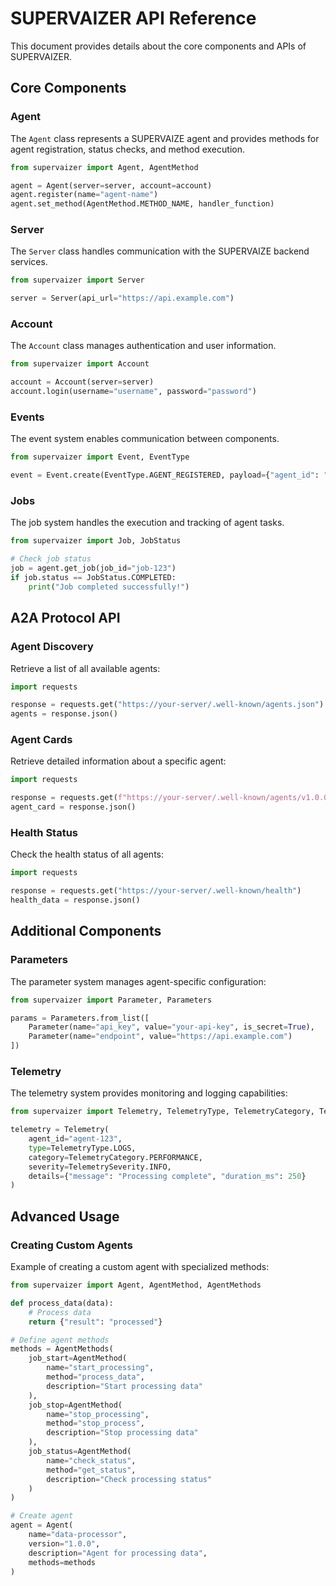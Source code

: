 # SUPERVAIZER API Reference

This document provides details about the core components and APIs of SUPERVAIZER.

## Core Components

### Agent

The `Agent` class represents a SUPERVAIZE agent and provides methods for agent registration, status checks, and method execution.

```python
from supervaizer import Agent, AgentMethod

agent = Agent(server=server, account=account)
agent.register(name="agent-name")
agent.set_method(AgentMethod.METHOD_NAME, handler_function)
```

### Server

The `Server` class handles communication with the SUPERVAIZE backend services.

```python
from supervaizer import Server

server = Server(api_url="https://api.example.com")
```

### Account

The `Account` class manages authentication and user information.

```python
from supervaizer import Account

account = Account(server=server)
account.login(username="username", password="password")
```

### Events

The event system enables communication between components.

```python
from supervaizer import Event, EventType

event = Event.create(EventType.AGENT_REGISTERED, payload={"agent_id": "123"})
```

### Jobs

The job system handles the execution and tracking of agent tasks.

```python
from supervaizer import Job, JobStatus

# Check job status
job = agent.get_job(job_id="job-123")
if job.status == JobStatus.COMPLETED:
    print("Job completed successfully!")
```

## A2A Protocol API

### Agent Discovery

Retrieve a list of all available agents:

```python
import requests

response = requests.get("https://your-server/.well-known/agents.json")
agents = response.json()
```

### Agent Cards

Retrieve detailed information about a specific agent:

```python
import requests

response = requests.get(f"https://your-server/.well-known/agents/v1.0.0/myagent_agent.json")
agent_card = response.json()
```

### Health Status

Check the health status of all agents:

```python
import requests

response = requests.get("https://your-server/.well-known/health")
health_data = response.json()
```

## Additional Components

### Parameters

The parameter system manages agent-specific configuration:

```python
from supervaizer import Parameter, Parameters

params = Parameters.from_list([
    Parameter(name="api_key", value="your-api-key", is_secret=True),
    Parameter(name="endpoint", value="https://api.example.com")
])
```

### Telemetry

The telemetry system provides monitoring and logging capabilities:

```python
from supervaizer import Telemetry, TelemetryType, TelemetryCategory, TelemetrySeverity

telemetry = Telemetry(
    agent_id="agent-123",
    type=TelemetryType.LOGS,
    category=TelemetryCategory.PERFORMANCE,
    severity=TelemetrySeverity.INFO,
    details={"message": "Processing complete", "duration_ms": 250}
)
```

## Advanced Usage

### Creating Custom Agents

Example of creating a custom agent with specialized methods:

```python
from supervaizer import Agent, AgentMethod, AgentMethods

def process_data(data):
    # Process data
    return {"result": "processed"}

# Define agent methods
methods = AgentMethods(
    job_start=AgentMethod(
        name="start_processing",
        method="process_data",
        description="Start processing data"
    ),
    job_stop=AgentMethod(
        name="stop_processing",
        method="stop_process",
        description="Stop processing data"
    ),
    job_status=AgentMethod(
        name="check_status",
        method="get_status",
        description="Check processing status"
    )
)

# Create agent
agent = Agent(
    name="data-processor",
    version="1.0.0",
    description="Agent for processing data",
    methods=methods
)
```
